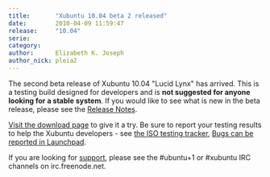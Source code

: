 ```yaml
---
title:       "Xubuntu 10.04 beta 2 released"
date:        2010-04-09 11:59:47
release:     "10.04"
serie:       
category:    
author:      Elizabeth K. Joseph
author_nick: pleia2
---
```


The second beta release of Xubuntu 10.04 "Lucid Lynx" has arrived. This is a testing build designed for developers and is **not suggested for anyone looking for a stable system**. If you would like to see what is new in the beta release, please see the [Release Notes](https://wiki.ubuntu.com/Xubuntu/LucidLynx/Beta2).

[Visit the download page](http://cdimage.ubuntu.com/xubuntu/releases/10.04/beta-2/) to give it a try. Be sure to report your testing results to help the Xubuntu developers - see [the ISO testing tracker](http://iso.qa.ubuntu.com/qatracker/build/xubuntu/all), [Bugs can be reported in Launchpad](https://launchpad.net/ubuntu/+filebug/).

If you are looking for [support](http://xubuntu.org/help), please see the #ubuntu+1 or #xubuntu IRC channels on irc.freenode.net.

